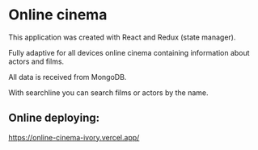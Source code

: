 # Online cinema

This application was created with React and Redux (state manager).

Fully adaptive for all devices online cinema containing information about actors and films.

All data is received from MongoDB.

With searchline you can search films or actors by the name.

## Online deploying:

https://online-cinema-ivory.vercel.app/
